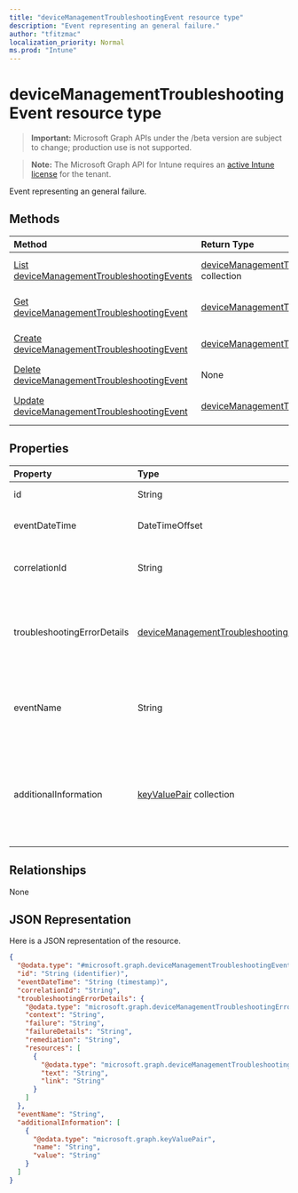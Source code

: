 ```yaml
---
title: "deviceManagementTroubleshootingEvent resource type"
description: "Event representing an general failure."
author: "tfitzmac"
localization_priority: Normal
ms.prod: "Intune"
---
```


# deviceManagementTroubleshootingEvent resource type

> **Important:** Microsoft Graph APIs under the /beta version are subject to change; production use is not supported.

> **Note:** The Microsoft Graph API for Intune requires an [active Intune license](https://go.microsoft.com/fwlink/?linkid=839381) for the tenant.

Event representing an general failure.

## Methods
|Method|Return Type|Description|
|:---|:---|:---|
|[List deviceManagementTroubleshootingEvents](../api/intune-troubleshooting-devicemanagementtroubleshootingevent-list.md)|[deviceManagementTroubleshootingEvent](../resources/intune-troubleshooting-devicemanagementtroubleshootingevent.md) collection|List properties and relationships of the [deviceManagementTroubleshootingEvent](../resources/intune-troubleshooting-devicemanagementtroubleshootingevent.md) objects.|
|[Get deviceManagementTroubleshootingEvent](../api/intune-troubleshooting-devicemanagementtroubleshootingevent-get.md)|[deviceManagementTroubleshootingEvent](../resources/intune-troubleshooting-devicemanagementtroubleshootingevent.md)|Read properties and relationships of the [deviceManagementTroubleshootingEvent](../resources/intune-troubleshooting-devicemanagementtroubleshootingevent.md) object.|
|[Create deviceManagementTroubleshootingEvent](../api/intune-troubleshooting-devicemanagementtroubleshootingevent-create.md)|[deviceManagementTroubleshootingEvent](../resources/intune-troubleshooting-devicemanagementtroubleshootingevent.md)|Create a new [deviceManagementTroubleshootingEvent](../resources/intune-troubleshooting-devicemanagementtroubleshootingevent.md) object.|
|[Delete deviceManagementTroubleshootingEvent](../api/intune-troubleshooting-devicemanagementtroubleshootingevent-delete.md)|None|Deletes a [deviceManagementTroubleshootingEvent](../resources/intune-troubleshooting-devicemanagementtroubleshootingevent.md).|
|[Update deviceManagementTroubleshootingEvent](../api/intune-troubleshooting-devicemanagementtroubleshootingevent-update.md)|[deviceManagementTroubleshootingEvent](../resources/intune-troubleshooting-devicemanagementtroubleshootingevent.md)|Update the properties of a [deviceManagementTroubleshootingEvent](../resources/intune-troubleshooting-devicemanagementtroubleshootingevent.md) object.|

## Properties
|Property|Type|Description|
|:---|:---|:---|
|id|String|UUID for the object|
|eventDateTime|DateTimeOffset|Time when the event occurred .|
|correlationId|String|Id used for tracing the failure in the service.|
|troubleshootingErrorDetails|[deviceManagementTroubleshootingErrorDetails](../resources/intune-troubleshooting-devicemanagementtroubleshootingerrordetails.md)|Object containing detailed information about the error and its remediation.|
|eventName|String|Event Name corresponding to the Troubleshooting Event. It is an Optional field|
|additionalInformation|[keyValuePair](../resources/intune-troubleshooting-keyvaluepair.md) collection|A set of string key and string value pairs which provides additional information on the Troubleshooting event|

## Relationships
None

## JSON Representation
Here is a JSON representation of the resource.
<!-- {
  "blockType": "resource",
  "keyProperty": "id",
  "@odata.type": "microsoft.graph.deviceManagementTroubleshootingEvent"
}
-->
``` json
{
  "@odata.type": "#microsoft.graph.deviceManagementTroubleshootingEvent",
  "id": "String (identifier)",
  "eventDateTime": "String (timestamp)",
  "correlationId": "String",
  "troubleshootingErrorDetails": {
    "@odata.type": "microsoft.graph.deviceManagementTroubleshootingErrorDetails",
    "context": "String",
    "failure": "String",
    "failureDetails": "String",
    "remediation": "String",
    "resources": [
      {
        "@odata.type": "microsoft.graph.deviceManagementTroubleshootingErrorResource",
        "text": "String",
        "link": "String"
      }
    ]
  },
  "eventName": "String",
  "additionalInformation": [
    {
      "@odata.type": "microsoft.graph.keyValuePair",
      "name": "String",
      "value": "String"
    }
  ]
}
```



